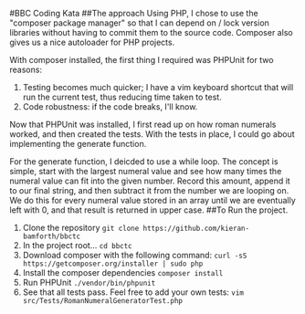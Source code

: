 #BBC Coding Kata
##The approach
Using PHP, I chose to use the "composer package manager" so that I can depend on / lock version libraries without having to commit them to the source code. Composer also gives us a nice autoloader for PHP projects.

With composer installed, the first thing I required was PHPUnit for two reasons:

1. Testing becomes much quicker; I have a vim keyboard shortcut that will run the current test, thus reducing time taken to test.
2. Code robustness: if the code breaks, I'll know.

Now that PHPUnit was installed, I first read up on how roman numerals worked, and then created the tests. With the tests in place, I could go about implementing the generate function.

For the generate function, I deicded to use a while loop. The concept is simple, start with the largest numeral value and see how many times the numeral value can fit into the given number. Record this amount, append it to our final string, and then subtract it from the number we are looping on. We do this for every numeral value stored in an array until we are eventually left with 0, and that result is returned in upper case.
##To Run the project.
1. Clone the repository 
```git clone https://github.com/kieran-bamforth/bbctc```
2. In the project root...
```cd bbctc```
3. Download composer with the following command:
```curl -sS https://getcomposer.org/installer | sudo php```
4. Install the composer dependencies
```composer install```
5. Run PHPUnit
``` ./vendor/bin/phpunit ```
6. See that all tests pass. Feel free to add your own tests:
```vim src/Tests/RomanNumeralGeneratorTest.php```
